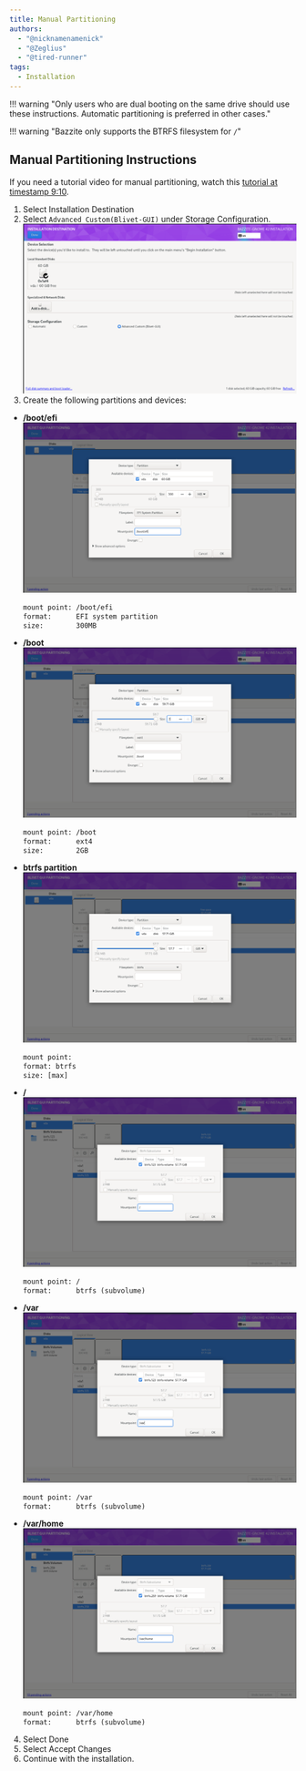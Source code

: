 ```yaml
---
title: Manual Partitioning
authors:
  - "@nicknamenamenick"
  - "@Zeglius"
  - "@tired-runner"
tags:
  - Installation
---
```


<!-- ANCHOR: METADATA -->
<!--{"url_discourse": "https://universal-blue.discourse.group/docs?topic=2495", "fetched_at": "2024-09-03 16:43:22.238775+00:00"}-->
<!-- ANCHOR_END: METADATA -->

!!! warning "Only users who are dual booting on the same drive should use these instructions. Automatic partitioning is preferred in other cases."

!!! warning "Bazzite only supports the BTRFS filesystem for `/`"

## Manual Partitioning Instructions

If you need a tutorial video for manual partitioning, watch this [tutorial at timestamp 9:10](https://www.youtube.com/watch?v=JxPsKhJGTrs&t=550s).

1.  Select Installation Destination
2.  Select `Advanced Custom(Blivet-GUI)` under Storage Configuration.
![Selecting manual partitioning](../../img/select_manual_partitioning.png)
3.  Create the following partitions and devices:
  - **/boot/efi**
    ![EFI partition](../../img/efi_partition.png)
    ```
    mount point: /boot/efi
    format:      EFI system partition
    size:        300MB
    ```
  - **/boot**
    ![boot partition](../../img/boot_partition.png)
    ```
    mount point: /boot
    format:      ext4
    size:        2GB
    ```
  - **btrfs partition**
    ![btrfs partition](../../img/btrfs_partition.png)
    ```
    mount point:
    format: btrfs
    size: [max]
    ```
  - **/**
    ![/ subvolume](../../img/root_subvolume.png)
    ```
    mount point: /
    format:      btrfs (subvolume)
    ```
  - **/var**
    ![/var subvolume](../../img/var_subvolume.png)
    ```
    mount point: /var
    format:      btrfs (subvolume)
    ```
  - **/var/home**
    ![/var/home subvolume](../../img/var_home_subvolume.png)
    ```
    mount point: /var/home
    format:      btrfs (subvolume)
    ```
4.  Select Done
5.  Select Accept Changes
6.  Continue with the installation.
